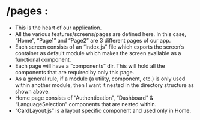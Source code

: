 # /pages :

*   This is the heart of our application.
*   All the various features/screens/pages are defined here. In this case, “Home”, “Page1” and “Page2” are 3 different pages of our app.
*   Each screen consists of an “index.js” file which exports the screen’s container as default module which makes the screen available as a functional component.
*   Each page will have a “components” dir. This will hold all the components that are required by only this page.
*   As a general rule, if a module (a utility, component, etc.) is only used within another module, then I want it nested in the directory structure as shown above.
*   Home page consists of “Authentication”, “Dashboard” & “LanguageSelection” components that are nested within.
*   “CardLayout.js” is a layout specific component and used only in Home.
